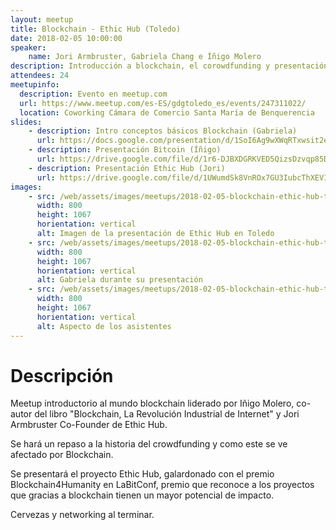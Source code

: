 ```yaml
---
layout: meetup
title: Blockchain - Ethic Hub (Toledo)
date: 2018-02-05 10:00:00
speaker:
    name: Jori Armbruster, Gabriela Chang e Íñigo Molero
description: Introducción a blockchain, el corowdfunding y presentación del proyecto Ethic Hub
attendees: 24
meetupinfo:
  description: Evento en meetup.com
  url: https://www.meetup.com/es-ES/gdgtoledo_es/events/247311022/
  location: Coworking Cámara de Comercio Santa María de Benquerencia
slides:
    - description: Intro conceptos básicos Blockchain (Gabriela)
      url: https://docs.google.com/presentation/d/1SoI6Ag9wXWqRTxwsit2e34zELvVu-Eec5bBAgRGo-8E/edit?usp=sharing
    - description: Presentación Bitcoin (Íñigo)
      url: https://drive.google.com/file/d/1r6-DJBXDGRKVED5QizsDzvqp85DYYzOi/view?usp=sharing
    - description: Presentación Ethic Hub (Jori)
      url: https://drive.google.com/file/d/1UWumdSk8VnROx7GU3IubcThXEVImgDSS/view?usp=sharing
images:
    - src: /web/assets/images/meetups/2018-02-05-blockchain-ethic-hub-toledo/ethic-hub-toledo.jpeg
      width: 800
      height: 1067
      horientation: vertical
      alt: Imagen de la presentación de Ethic Hub en Toledo
    - src: /web/assets/images/meetups/2018-02-05-blockchain-ethic-hub-toledo/gabriela.jpeg
      width: 800
      height: 1067
      horientation: vertical
      alt: Gabriela durante su presentación
    - src: /web/assets/images/meetups/2018-02-05-blockchain-ethic-hub-toledo/audiencia.jpeg
      width: 800
      height: 1067
      horientation: vertical
      alt: Aspecto de los asistentes
---
```


# Descripción
Meetup introductorio al mundo blockchain liderado por Iñigo Molero, co-autor del libro "Blockchain, La Revolución Industrial de Internet" y Jori Armbruster Co-Founder de Ethic Hub.

Se hará un repaso a la historia del crowdfunding y como este se ve afectado por Blockchain.

Se presentará el proyecto Ethic Hub, galardonado con el premio Blockchain4Humanity en LaBitConf, premio que reconoce a los proyectos que gracias a blockchain tienen un mayor potencial de impacto.

Cervezas y networking al terminar.
